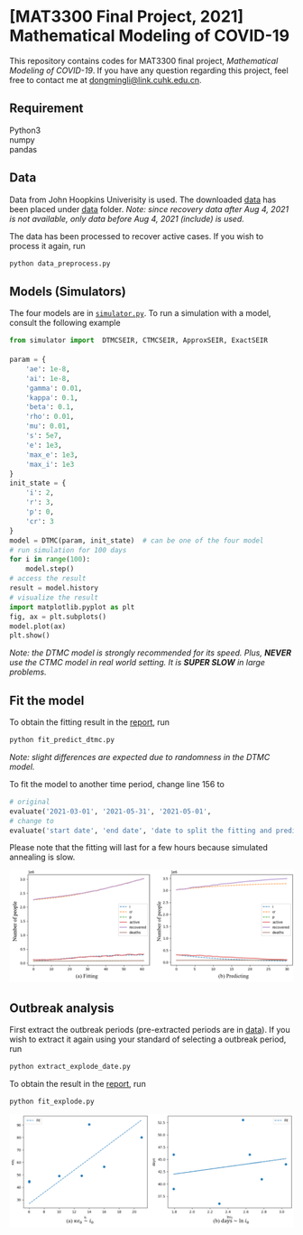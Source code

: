 # [MAT3300 Final Project, 2021] Mathematical Modeling of COVID-19

This repository contains codes for MAT3300 final project, *Mathematical Modeling of COVID-19*. If you have any question regarding this project, feel free to contact me at dongmingli@link.cuhk.edu.cn.

## Requirement

Python3  
numpy  
pandas

## Data

Data from John Hoopkins Univerisity is used. The downloaded [data](https://github.com/CSSEGISandData/COVID-19/tree/master/csse_covid_19_data/csse_covid_19_time_series) has been placed under [data](./data) folder. *Note: since recovery data after Aug 4, 2021 is not available, only data before Aug 4, 2021 (include) is used.*

The data has been processed to recover active cases. If you wish to process it again, run
```bash
python data_preprocess.py
```

## Models (Simulators)

The four models are in [```simulator.py```](simulator.py). To run a simulation with a model, consult the following example

```python
from simulator import  DTMCSEIR, CTMCSEIR, ApproxSEIR, ExactSEIR

param = {
    'ae': 1e-8,
    'ai': 1e-8,
    'gamma': 0.01,
    'kappa': 0.1,
    'beta': 0.1,
    'rho': 0.01,
    'mu': 0.01,
    's': 5e7,
    'e': 1e3,
    'max_e': 1e3,
    'max_i': 1e3
}
init_state = {
    'i': 2,
    'r': 3,
    'p': 0,
    'cr': 3
}
model = DTMC(param, init_state)  # can be one of the four model
# run simulation for 100 days
for i in range(100):
    model.step()
# access the result
result = model.history
# visualize the result
import matplotlib.pyplot as plt
fig, ax = plt.subplots()
model.plot(ax)
plt.show()
```

*Note: the DTMC model is strongly recommended for its speed. Plus, **NEVER** use the CTMC model in real world setting. It is **SUPER SLOW** in large problems.*

## Fit the model

To obtain the fitting result in the [report](Mathematical-Modeling-of-COVID-19.pdf), run

```bash
python fit_predict_dtmc.py
```

*Note: slight differences are expected due to randomness in the DTMC model.*

To fit the model to another time period, change line 156 to
```python
# original
evaluate('2021-03-01', '2021-05-31', '2021-05-01',
# change to
evaluate('start date', 'end date', 'date to split the fitting and predicting period',
```

Please note that the fitting will last for a few hours because simulated annealing is slow.

![avatar](./images/germany-fit.png "Fitting on Germany data from Mar 1, 2021 to May 1, 2021 and predicting from May 1, 2021 to May 31, 2021")

## Outbreak analysis

First extract the outbreak periods (pre-extracted periods are in [data](./data)). If you wish to extract it again using your standard of selecting a outbreak period, run

```bash
python extract_explode_date.py
```

To obtain the result in the [report](Mathematical-Modeling-of-COVID-19.pdf), run

```bash
python fit_explode.py
```

![avatar](./images/linear-eval.png)